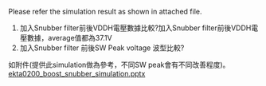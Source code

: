 Please refer the simulation result as shown in attached file.  
   1. 加入Snubber filter前後VDDH電壓數據比較?加入Snubber filter前後VDDH電壓數據，average值都為37.1V
   2. 加入Snubber filter 前後SW Peak voltage 波型比較?  

   如附件(提供此simulation做為參考，不同SW peak會有不同改善程度)。  
   [ekta0200_boost_snubber_simulation.pptx](http://175.41.195.139:8080/api/faq/files/ekta0200_boost_snubber_simulation.pptx)